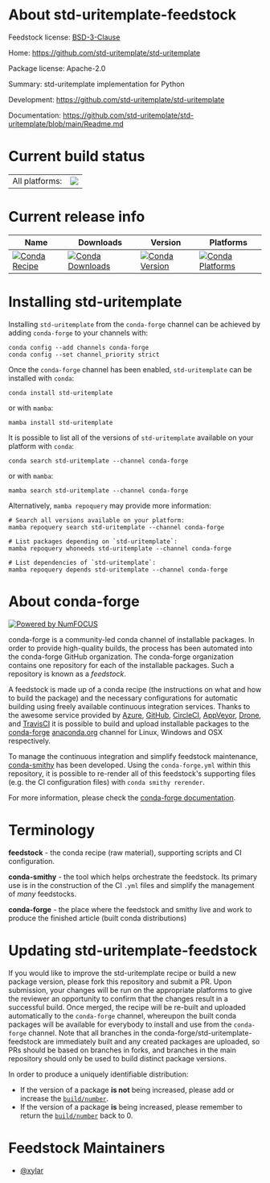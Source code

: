 About std-uritemplate-feedstock
===============================

Feedstock license: [BSD-3-Clause](https://github.com/conda-forge/std-uritemplate-feedstock/blob/main/LICENSE.txt)

Home: https://github.com/std-uritemplate/std-uritemplate

Package license: Apache-2.0

Summary: std-uritemplate implementation for Python

Development: https://github.com/std-uritemplate/std-uritemplate

Documentation: https://github.com/std-uritemplate/std-uritemplate/blob/main/Readme.md

Current build status
====================


<table><tr><td>All platforms:</td>
    <td>
      <a href="https://dev.azure.com/conda-forge/feedstock-builds/_build/latest?definitionId=22433&branchName=main">
        <img src="https://dev.azure.com/conda-forge/feedstock-builds/_apis/build/status/std-uritemplate-feedstock?branchName=main">
      </a>
    </td>
  </tr>
</table>

Current release info
====================

| Name | Downloads | Version | Platforms |
| --- | --- | --- | --- |
| [![Conda Recipe](https://img.shields.io/badge/recipe-std--uritemplate-green.svg)](https://anaconda.org/conda-forge/std-uritemplate) | [![Conda Downloads](https://img.shields.io/conda/dn/conda-forge/std-uritemplate.svg)](https://anaconda.org/conda-forge/std-uritemplate) | [![Conda Version](https://img.shields.io/conda/vn/conda-forge/std-uritemplate.svg)](https://anaconda.org/conda-forge/std-uritemplate) | [![Conda Platforms](https://img.shields.io/conda/pn/conda-forge/std-uritemplate.svg)](https://anaconda.org/conda-forge/std-uritemplate) |

Installing std-uritemplate
==========================

Installing `std-uritemplate` from the `conda-forge` channel can be achieved by adding `conda-forge` to your channels with:

```
conda config --add channels conda-forge
conda config --set channel_priority strict
```

Once the `conda-forge` channel has been enabled, `std-uritemplate` can be installed with `conda`:

```
conda install std-uritemplate
```

or with `mamba`:

```
mamba install std-uritemplate
```

It is possible to list all of the versions of `std-uritemplate` available on your platform with `conda`:

```
conda search std-uritemplate --channel conda-forge
```

or with `mamba`:

```
mamba search std-uritemplate --channel conda-forge
```

Alternatively, `mamba repoquery` may provide more information:

```
# Search all versions available on your platform:
mamba repoquery search std-uritemplate --channel conda-forge

# List packages depending on `std-uritemplate`:
mamba repoquery whoneeds std-uritemplate --channel conda-forge

# List dependencies of `std-uritemplate`:
mamba repoquery depends std-uritemplate --channel conda-forge
```


About conda-forge
=================

[![Powered by
NumFOCUS](https://img.shields.io/badge/powered%20by-NumFOCUS-orange.svg?style=flat&colorA=E1523D&colorB=007D8A)](https://numfocus.org)

conda-forge is a community-led conda channel of installable packages.
In order to provide high-quality builds, the process has been automated into the
conda-forge GitHub organization. The conda-forge organization contains one repository
for each of the installable packages. Such a repository is known as a *feedstock*.

A feedstock is made up of a conda recipe (the instructions on what and how to build
the package) and the necessary configurations for automatic building using freely
available continuous integration services. Thanks to the awesome service provided by
[Azure](https://azure.microsoft.com/en-us/services/devops/), [GitHub](https://github.com/),
[CircleCI](https://circleci.com/), [AppVeyor](https://www.appveyor.com/),
[Drone](https://cloud.drone.io/welcome), and [TravisCI](https://travis-ci.com/)
it is possible to build and upload installable packages to the
[conda-forge](https://anaconda.org/conda-forge) [anaconda.org](https://anaconda.org/)
channel for Linux, Windows and OSX respectively.

To manage the continuous integration and simplify feedstock maintenance,
[conda-smithy](https://github.com/conda-forge/conda-smithy) has been developed.
Using the ``conda-forge.yml`` within this repository, it is possible to re-render all of
this feedstock's supporting files (e.g. the CI configuration files) with ``conda smithy rerender``.

For more information, please check the [conda-forge documentation](https://conda-forge.org/docs/).

Terminology
===========

**feedstock** - the conda recipe (raw material), supporting scripts and CI configuration.

**conda-smithy** - the tool which helps orchestrate the feedstock.
                   Its primary use is in the construction of the CI ``.yml`` files
                   and simplify the management of *many* feedstocks.

**conda-forge** - the place where the feedstock and smithy live and work to
                  produce the finished article (built conda distributions)


Updating std-uritemplate-feedstock
==================================

If you would like to improve the std-uritemplate recipe or build a new
package version, please fork this repository and submit a PR. Upon submission,
your changes will be run on the appropriate platforms to give the reviewer an
opportunity to confirm that the changes result in a successful build. Once
merged, the recipe will be re-built and uploaded automatically to the
`conda-forge` channel, whereupon the built conda packages will be available for
everybody to install and use from the `conda-forge` channel.
Note that all branches in the conda-forge/std-uritemplate-feedstock are
immediately built and any created packages are uploaded, so PRs should be based
on branches in forks, and branches in the main repository should only be used to
build distinct package versions.

In order to produce a uniquely identifiable distribution:
 * If the version of a package **is not** being increased, please add or increase
   the [``build/number``](https://docs.conda.io/projects/conda-build/en/latest/resources/define-metadata.html#build-number-and-string).
 * If the version of a package **is** being increased, please remember to return
   the [``build/number``](https://docs.conda.io/projects/conda-build/en/latest/resources/define-metadata.html#build-number-and-string)
   back to 0.

Feedstock Maintainers
=====================

* [@xylar](https://github.com/xylar/)

